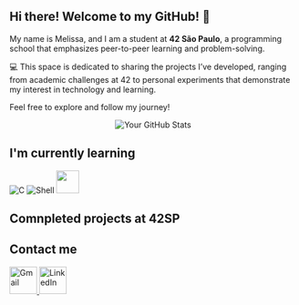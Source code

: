 ## Hi there! Welcome to my GitHub! 👋

My name is Melissa, and I am a student at **42 São Paulo**, a programming school that emphasizes peer-to-peer learning and problem-solving.

💻 This space is dedicated to sharing the projects I’ve developed, ranging from academic challenges at 42 to personal experiments that demonstrate my interest in technology and learning.

Feel free to explore and follow my journey!

<p align="center">
  <img src="https://github-readme-stats.vercel.app/api?username=meandrad&show_icons=true&theme=graywhite" alt="Your GitHub Stats"/>
</p>

## I'm currently learning

![C](https://img.icons8.com/fluency/48/000000/c-programming.png)
![Shell](https://img.icons8.com/fluency/48/000000/console.png)
<img src="https://cdn.jsdelivr.net/gh/devicons/devicon/icons/linux/linux-original.svg" width="40" height="40" />

## Comnpleted projects at 42SP



## Contact me
<a href="mailto:memejaragua@gmail.com">
  <img src="https://img.icons8.com/color/48/000000/gmail-new.png" alt="Gmail" width="48" height="48" />
</a>
<a href="https://www.linkedin.com/in/melissa-garcia-85130b307/" target="_blank">
  <img src="https://img.icons8.com/color/48/000000/linkedin.png" alt="LinkedIn" width="48" height="48" />
</a>




